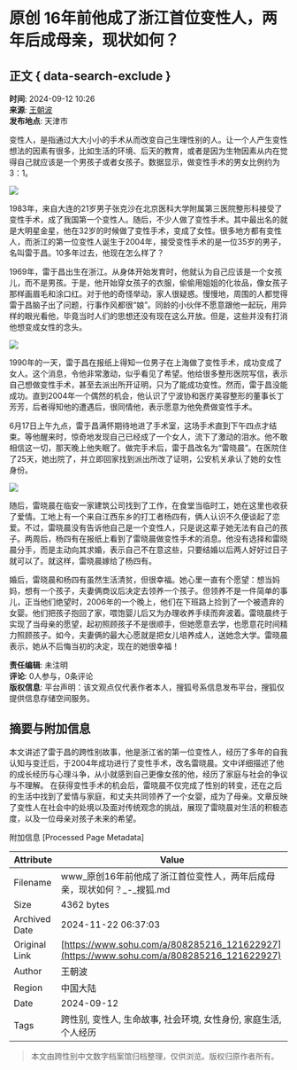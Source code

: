 # 原创 16年前他成了浙江首位变性人，两年后成母亲，现状如何？

## 正文 { data-search-exclude }


**时间**: 2024-09-12 10:26  
**来源**: [王朝波](https://www.sohu.com/a/808285216_121622927?spm=smpc.content-abroad.content.1.1732257363865RDtNm4s)  
**发布地点**: 天津市  

变性人，是指通过大大小小的手术从而改变自己生理性别的人。让一个人产生变性想法的因素有很多，比如生活的环境、后天的教育，或者是因为生物因素从内在觉得自己就应该是一个男孩子或者女孩子。数据显示，做变性手术的男女比例约为3：1。

![](https://q4.itc.cn/q_70/images01/20240912/d9baba7160ef473a8cdcc2c17ee69493.jpeg)

1983年，来自大连的21岁男子张克沙在北京医科大学附属第三医院整形科接受了变性手术，成了我国第一个变性人。随后，不少人做了变性手术。其中最出名的就是大明星金星，他在32岁的时候做了变性手术，变成了女性。很多地方都有变性人，而浙江的第一位变性人诞生于2004年，接受变性手术的是一位35岁的男子，名叫雷于昌。10多年过去，他现在怎么样了？

1969年，雷于昌出生在浙江。从身体开始发育时，他就认为自己应该是一个女孩儿，而不是男孩。于是，他开始穿女孩子的衣服，偷偷用姐姐的化妆品，像女孩子那样画眉毛和涂口红。对于他的奇怪举动，家人很疑惑。慢慢地，周围的人都觉得雷于昌脑子出了问题，行事作风都很“娘”。同龄的小伙伴不愿意跟他一起玩，用异样的眼光看他，毕竟当时人们的思想还没有现在这么开放。但是，这些并没有打消他想变成女性的念头。

![](https://q0.itc.cn/q_70/images01/20240912/02e9fe3cbfbf46ac9cc26208a13479e4.jpeg)

1990年的一天，雷于昌在报纸上得知一位男子在上海做了变性手术，成功变成了女人。这个消息，令他非常激动，似乎看见了希望。他给很多整形医院写信，表示自己想做变性手术，甚至去派出所开证明，只为了能成功变性。然而，雷于昌没能成功。直到2004年一个偶然的机会，他认识了宁波协和医疗美容整形的董事长丁芳芳，后者得知他的遭遇后，很同情他，表示愿意为他免费做变性手术。

6月17日上午九点，雷于昌满怀期待地进了手术室，这场手术直到下午四点才结束。等他醒来时，惊奇地发现自己已经成了一个女人，流下了激动的泪水。他不敢相信这一切，那天晚上他失眠了。做完手术后，雷于昌改名为“雷晓晨”。在医院住了25天，她出院了，并立即回家找到派出所改了证明，公安机关承认了她的女性身份。

![](https://q2.itc.cn/q_70/images01/20240912/334b41a66369415199e79ce20ce21d99.jpeg)

随后，雷晓晨在临安一家建筑公司找到了工作，在食堂当临时工，她在这里也收获了爱情。工地上有一个来自江西东乡的打工者杨四有，俩人认识不久便谈起了恋爱。不过，雷晓晨没有告诉他自己是一个变性人，只是说这辈子她无法有自己的孩子。两周后，杨四有在报纸上看到了雷晓晨做变性手术的消息。他没有选择和雷晓晨分手，而是主动向其求婚，表示自己不在意这些，只要结婚以后两人好好过日子就可以了。就这样，雷晓晨嫁给了杨四有。

婚后，雷晓晨和杨四有虽然生活清贫，但很幸福。她心里一直有个愿望：想当妈妈，想有一个孩子，夫妻俩商议后决定去领养一个孩子。但领养不是一件简单的事儿，正当他们绝望时，2006年的一个晚上，他们在下班路上捡到了一个被遗弃的女婴。他们把孩子抱回了家，喂饱婴儿后又为办理收养手续而奔波着。雷晓晨终于实现了当母亲的愿望，起初照顾孩子不是很顺手，但她愿意去学，也愿意花时间精力照顾孩子。如今，夫妻俩的最大心愿就是把女儿培养成人，送她念大学。雷晓晨表示，她从不后悔当初的决定，现在的她很幸福！

**责任编辑**: 未注明  
**评论**: 0人参与，0条评论  
**版权信息**: 平台声明：该文观点仅代表作者本人，搜狐号系信息发布平台，搜狐仅提供信息存储空间服务。

## 摘要与附加信息

<!-- tcd_abstract -->
本文讲述了雷于昌的跨性别故事，他是浙江省的第一位变性人，经历了多年的自我认知与变迁后，于2004年成功进行了变性手术，改名雷晓晨。文中详细描述了他的成长经历与心理斗争，从小就感到自己更像女孩的他，经历了家庭与社会的争议与不理解。 在获得变性手术的机会后，雷晓晨不仅完成了性别的转变，还在之后的生活中找到了爱情与家庭，和丈夫共同领养了一个女婴，成为了母亲。文章反映了变性人在社会中的处境以及面对传统观念的挑战，展现了雷晓晨对生活的积极态度，以及一位母亲对孩子未来的希望。
<!-- tcd_abstract_end -->

附加信息 [Processed Page Metadata]

| Attribute       | Value                                  |
|-----------------|----------------------------------------|
| Filename        | www_原创16年前他成了浙江首位变性人，两年后成母亲，现状如何？_-_搜狐.md                             |
| Size            | 4362 bytes                           |
| Archived Date   | 2024-11-22 06:37:03                             |
| Original Link   | [https://www.sohu.com/a/808285216_121622927](https://www.sohu.com/a/808285216_121622927)                       |
| Author          | 王朝波                               |
| Region          | 中国大陆                               |
| Date            | 2024-09-12                                 |
| Tags            | 跨性别, 变性人, 生命故事, 社会环境, 女性身份, 家庭生活, 个人经历                                 |
>
> 本文由跨性别中文数字档案馆归档整理，仅供浏览。版权归原作者所有。
>